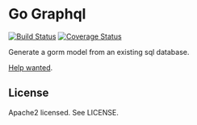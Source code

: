 # Go Graphql
[![Build Status](https://travis-ci.org/kmulvey/go-graphql.svg?branch=master)](https://travis-ci.org/kmulvey/go-graphql)
[![Coverage Status](https://coveralls.io/repos/github/kmulvey/go-graphql/badge.svg?branch=master)](https://coveralls.io/github/kmulvey/go-graphql?branch=master)

Generate a gorm model from an existing sql database.

[Help wanted](https://github.com/kmulvey/gographql/issues).


## License

Apache2 licensed. See LICENSE.
